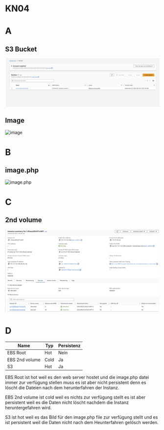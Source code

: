 # KN04
# A
## S3 Bucket
![S3 Bucket](KN04_A_bucket.png)
## Image
![image](KN04_A_realimg.png)
# B
## image.php
![image.php](KN04_B_img.png)
# C
## 2nd volume
![2nd volume](KN04_C.png)
# D
| Name           | Typ  | Persistenz |
|----------------|------|------------|
| EBS Root       | Hot  | Nein       |
| EBS 2nd volume | Cold | Ja         |
| S3             | Hot  | Ja         |

EBS Root ist hot weil es den web server hostet und die image.php datei immer zur verfügung stellen muss es ist aber nicht persistent denn es löscht die Dateien nach dem herunterfahren der Instanz.

EBS 2nd volume ist cold weil es nichts zur verfügung stellt es ist aber persistent weil es die Daten nicht löscht nachdem die Instanz heruntergefahren wird.

S3 ist hot weil es das Bild für den image.php file zur verfügung stellt und es ist persistent weil die Daten nicht nach dem Heunterfahren gelösch werden.
